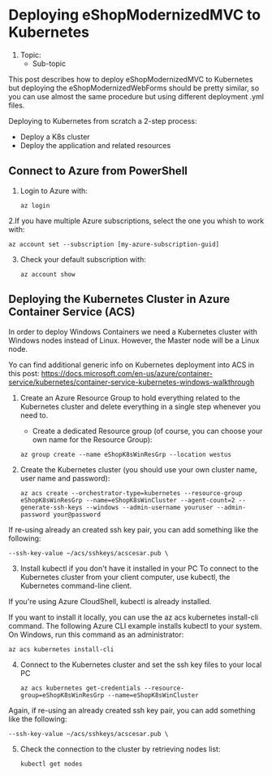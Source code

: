 # Deploying eShopModernizedMVC to Kubernetes
1. Topic:
   * Sub-topic

This post describes how to deploy eShopModernizedMVC to Kubernetes but deploying the eShopModernizedWebForms should be pretty similar, so you can use almost the same procedure but using different deployment .yml files.
 
Deploying to Kubernetes from scratch a 2-step process:
- Deploy a K8s cluster
- Deploy the application and related resources

## Connect to Azure from PowerShell
1. Login to Azure with:

   `az login`

2.If you have multiple Azure subscriptions, select the one you whish to work with:

   `az account set --subscription [my-azure-subscription-guid]`

3. Check your default subscription with:

   `az account show`

## Deploying the Kubernetes Cluster in Azure Container Service (ACS)

In order to deploy Windows Containers we need a Kubernetes cluster with Windows nodes instead of Linux. 
However, the Master node will be a Linux node.

Yo can find additional generic info on Kubernetes deployment into ACS in this post:
https://docs.microsoft.com/en-us/azure/container-service/kubernetes/container-service-kubernetes-windows-walkthrough

1. Create an Azure Resource Group to hold everything related to the Kubernetes cluster and delete everything in a single step whenever you need to.
   * Create a dedicated Resource group (of course, you can choose your own name for the Resource Group): 

   `az group create --name eShopK8sWinResGrp --location westus`

2. Create the Kubernetes cluster (you should use your own cluster name, user name and password):

   `az acs create --orchestrator-type=kubernetes --resource-group eShopK8sWinResGrp --name=eShopK8sWinCluster --agent-count=2 --generate-ssh-keys --windows --admin-username youruser --admin-password your@password`

If re-using already an created ssh key pair, you can add something like the following:

   `--ssh-key-value ~/acs/sshkeys/acscesar.pub \`

3. Install kubectl if you don't have it installed in your PC
To connect to the Kubernetes cluster from your client computer, use kubectl, the Kubernetes command-line client.

If you're using Azure CloudShell, kubectl is already installed. 

If you want to install it locally, you can use the az acs kubernetes install-cli command.
The following Azure CLI example installs kubectl to your system. 
On Windows, run this command as an administrator:

   `az acs kubernetes install-cli`

4. Connect to the Kubernetes cluster and set the ssh key files to your local PC

   `az acs kubernetes get-credentials --resource-group=eShopK8sWinResGrp --name=eShopK8sWinCluster`

Again, if re-using an already created ssh key pair, you can add something like the following:

   `--ssh-key-value ~/acs/sshkeys/acscesar.pub \`

5. Check the connection to the cluster by retrieving nodes list: 

   `kubectl get nodes`





